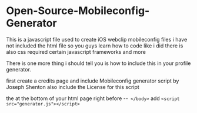 # Open-Source-Mobileconfig-Generator
This is a javascript file used to create iOS webclip mobileconfig files i have not included the html file so you guys learn how to code like i did there is also css required certain javascript frameworks and more

There is one more thing i should tell you is how to include this in your profile generator.

first create a credits page and include Mobileconfig generator script by Joseph Shenton also include the License for this script

the at the bottom of your html page right before 
--` </body>` add ```<script src="generator.js"></script> ```
